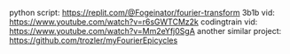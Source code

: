 python script: https://replit.com/@Fogeinator/fourier-transform
3b1b vid: https://www.youtube.com/watch?v=r6sGWTCMz2k
codingtrain vid: https://www.youtube.com/watch?v=Mm2eYfj0SgA
another similar project: https://github.com/trozler/myFourierEpicycles 
